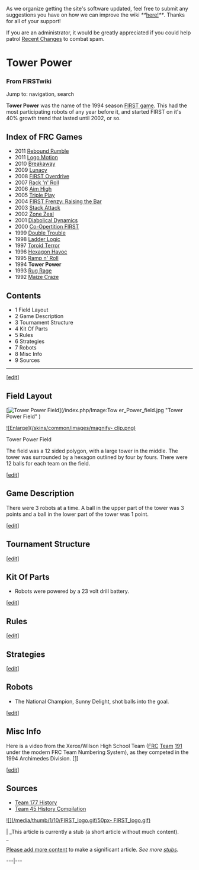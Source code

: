 As we organize getting the site's software updated, feel free to submit any
suggestions you have on how we can improve the wiki
_**_[here!](/index.php/User:Hallry/Suggestions "User:Hallry/Suggestions"
)_**_. Thanks for all of your support!

If you are an administrator, it would be greatly appreciated if you could help
patrol [Recent Changes](/index.php/Special:Recentchanges
"Special:Recentchanges" ) to combat spam.

# Tower Power

### From FIRSTwiki

Jump to: navigation, search

  

**Tower Power** was the name of the 1994 season [FIRST game](/index.php/FRC_Games "FRC Games" ). This had the most participating robots of any year before it, and started FIRST on it's 40% growth trend that lasted until 2002, or so. 

Index of FRC Games  
---  
  
  * 2011 [Rebound Rumble](/index.php/Rebound_Rumble "Rebound Rumble" )
  * 2011 [Logo Motion](/index.php/Logo_Motion "Logo Motion" )
  * 2010 [Breakaway](/index.php/Breakaway "Breakaway" )
  * 2009 [Lunacy](/index.php/Lunacy "Lunacy" )
  * 2008 [FIRST Overdrive](/index.php/FIRST_Overdrive "FIRST Overdrive" )
  * 2007 [Rack 'n' Roll](/index.php/Rack_%27n%27_Roll "Rack 'n' Roll" )
  * 2006 [Aim High](/index.php/Aim_High "Aim High" )
  * 2005 [Triple Play](/index.php/Triple_Play "Triple Play" )
  * 2004 [FIRST Frenzy: Raising the Bar](/index.php/FIRST_Frenzy:_Raising_the_Bar "FIRST Frenzy: Raising the Bar" )
  * 2003 [Stack Attack](/index.php/Stack_Attack "Stack Attack" )
  * 2002 [Zone Zeal](/index.php/Zone_Zeal "Zone Zeal" )
  * 2001 [Diabolical Dynamics](/index.php/Diabolical_Dynamics "Diabolical Dynamics" )
  * 2000 [Co-Opertition FIRST](/index.php/Co-Opertition_FIRST "Co-Opertition FIRST" )
  * 1999 [Double Trouble](/index.php/Double_Trouble "Double Trouble" )
  * 1998 [Ladder Logic](/index.php/Ladder_Logic "Ladder Logic" )
  * 1997 [Toroid Terror](/index.php/Toroid_Terror "Toroid Terror" )
  * 1996 [Hexagon Havoc](/index.php/Hexagon_Havoc "Hexagon Havoc" )
  * 1995 [Ramp n' Roll](/index.php/Ramp_n%27_Roll "Ramp n' Roll" )
  * 1994 **Tower Power**
  * 1993 [Rug Rage](/index.php/Rug_Rage "Rug Rage" )
  * 1992 [Maize Craze](/index.php/Maize_Craze "Maize Craze" )  
  
  

## Contents

  * 1 Field Layout
  * 2 Game Description
  * 3 Tournament Structure
  * 4 Kit Of Parts
  * 5 Rules
  * 6 Strategies
  * 7 Robots
  * 8 Misc Info
  * 9 Sources  
---  
  
[[edit](/index.php?title=Tower_Power&action=edit&section=1 "Edit section:
Field Layout" )]

## Field Layout

[![Tower Power Field](/media/a/af/Tower_Power_field.jpg)](/index.php/Image:Tow
er_Power_field.jpg "Tower Power Field" )

[![Enlarge](/skins/common/images/magnify-
clip.png)](/index.php/Image:Tower_Power_field.jpg "Enlarge" )

Tower Power Field

The field was a 12 sided polygon, with a large tower in the middle. The tower
was surrounded by a hexagon outlined by four by fours. There were 12 balls for
each team on the field.

[[edit](/index.php?title=Tower_Power&action=edit&section=2 "Edit section: Game
Description" )]

## Game Description

There were 3 robots at a time. A ball in the upper part of the tower was 3
points and a ball in the lower part of the tower was 1 point.

[[edit](/index.php?title=Tower_Power&action=edit&section=3 "Edit section:
Tournament Structure" )]

## Tournament Structure

[[edit](/index.php?title=Tower_Power&action=edit&section=4 "Edit section: Kit
Of Parts" )]

## Kit Of Parts

  * Robots were powered by a 23 volt drill battery. 

[[edit](/index.php?title=Tower_Power&action=edit&section=5 "Edit section:
Rules" )]

## Rules

[[edit](/index.php?title=Tower_Power&action=edit&section=6 "Edit section:
Strategies" )]

## Strategies

[[edit](/index.php?title=Tower_Power&action=edit&section=7 "Edit section:
Robots" )]

## Robots

  * The National Champion, Sunny Delight, shot balls into the goal. 

[[edit](/index.php?title=Tower_Power&action=edit&section=8 "Edit section: Misc
Info" )]

## Misc Info

Here is a video from the Xerox/Wilson High School Team ([FRC](/index.php/FRC
"FRC" ) [Team](/index.php/Team "Team" ) [191](/index.php/191 "191" ) under the
modern FRC Team Numbering System), as they competed in the 1994 Archimedes
Division. [[1]](http://video.google.com/videoplay?docid=7056934861850183073
"http://video.google.com/videoplay?docid=7056934861850183073" )

[[edit](/index.php?title=Tower_Power&action=edit&section=9 "Edit section:
Sources" )]

## Sources

  * [Team 177 History](http://www.swindsor.k12.ct.us/Highschool/activities/clubs/first/1994.html "http://www.swindsor.k12.ct.us/Highschool/activities/clubs/first/1994.html" )
  * [Team 45 History Compilation](http://www.technokats.org/historyproject.php "http://www.technokats.org/historyproject.php" )

[![](/media/thumb/1/10/FIRST_logo.gif/50px-
FIRST_logo.gif)](/index.php/Image:FIRST_logo.gif "" )

|  _This article is currently a stub (a short article without much content).  
_

[Please add more
content](http://www.firstwiki.net/index.php?title=Tower_Power&action=edit
"http://www.firstwiki.net/index.php?title=Tower_Power&action=edit" ) to make a
significant article. _See more [stubs](/index.php/Special:Shortpages
"Special:Shortpages" )._  
  
---|---  
  
